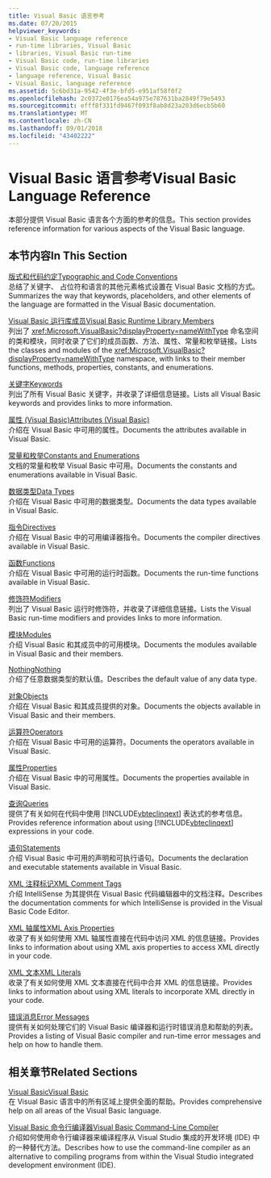 ```yaml
---
title: Visual Basic 语言参考
ms.date: 07/20/2015
helpviewer_keywords:
- Visual Basic language reference
- run-time libraries, Visual Basic
- libraries, Visual Basic run-time
- Visual Basic code, run-time libraries
- Visual Basic code, language reference
- language reference, Visual Basic
- Visual Basic, language reference
ms.assetid: 5c6bd31a-9542-4f3e-bfd5-e951af58f0f2
ms.openlocfilehash: 2c0372e0176ea54a975e787631ba2849f79e5493
ms.sourcegitcommit: efff8f331fd9467f093f8ab8d23a203d6ecb5b60
ms.translationtype: MT
ms.contentlocale: zh-CN
ms.lasthandoff: 09/01/2018
ms.locfileid: "43402222"
---
```

# <a name="visual-basic-language-reference"></a><span data-ttu-id="d04c8-102">Visual Basic 语言参考</span><span class="sxs-lookup"><span data-stu-id="d04c8-102">Visual Basic Language Reference</span></span>
<span data-ttu-id="d04c8-103">本部分提供 Visual Basic 语言各个方面的参考的信息。</span><span class="sxs-lookup"><span data-stu-id="d04c8-103">This section provides reference information for various aspects of the Visual Basic language.</span></span>  
  
## <a name="in-this-section"></a><span data-ttu-id="d04c8-104">本节内容</span><span class="sxs-lookup"><span data-stu-id="d04c8-104">In This Section</span></span>  
 [<span data-ttu-id="d04c8-105">版式和代码约定</span><span class="sxs-lookup"><span data-stu-id="d04c8-105">Typographic and Code Conventions</span></span>](../../visual-basic/language-reference/typographic-and-code-conventions.md)  
 <span data-ttu-id="d04c8-106">总结了关键字、 占位符和语言的其他元素格式设置在 Visual Basic 文档的方式。</span><span class="sxs-lookup"><span data-stu-id="d04c8-106">Summarizes the way that keywords, placeholders, and other elements of the language are formatted in the Visual Basic documentation.</span></span>  
  
 [<span data-ttu-id="d04c8-107">Visual Basic 运行库成员</span><span class="sxs-lookup"><span data-stu-id="d04c8-107">Visual Basic Runtime Library Members</span></span>](../../visual-basic/language-reference/runtime-library-members.md)  
 <span data-ttu-id="d04c8-108">列出了 <xref:Microsoft.VisualBasic?displayProperty=nameWithType> 命名空间的类和模块，同时收录了它们的成员函数、方法、属性、常量和枚举链接。</span><span class="sxs-lookup"><span data-stu-id="d04c8-108">Lists the classes and modules of the <xref:Microsoft.VisualBasic?displayProperty=nameWithType> namespace, with links to their member functions, methods, properties, constants, and enumerations.</span></span>  
  
 [<span data-ttu-id="d04c8-109">关键字</span><span class="sxs-lookup"><span data-stu-id="d04c8-109">Keywords</span></span>](../../visual-basic/language-reference/keywords/index.md)  
 <span data-ttu-id="d04c8-110">列出了所有 Visual Basic 关键字，并收录了详细信息链接。</span><span class="sxs-lookup"><span data-stu-id="d04c8-110">Lists all Visual Basic keywords and provides links to more information.</span></span>  
  
 [<span data-ttu-id="d04c8-111">属性 (Visual Basic)</span><span class="sxs-lookup"><span data-stu-id="d04c8-111">Attributes (Visual Basic)</span></span>](../../visual-basic/language-reference/attributes.md)  
 <span data-ttu-id="d04c8-112">介绍在 Visual Basic 中可用的属性。</span><span class="sxs-lookup"><span data-stu-id="d04c8-112">Documents the attributes available in Visual Basic.</span></span>  
  
 [<span data-ttu-id="d04c8-113">常量和枚举</span><span class="sxs-lookup"><span data-stu-id="d04c8-113">Constants and Enumerations</span></span>](../../visual-basic/language-reference/constants-and-enumerations.md)  
 <span data-ttu-id="d04c8-114">文档的常量和枚举 Visual Basic 中可用。</span><span class="sxs-lookup"><span data-stu-id="d04c8-114">Documents the constants and enumerations available in Visual Basic.</span></span>  
  
 [<span data-ttu-id="d04c8-115">数据类型</span><span class="sxs-lookup"><span data-stu-id="d04c8-115">Data Types</span></span>](../../visual-basic/language-reference/data-types/index.md)  
 <span data-ttu-id="d04c8-116">介绍在 Visual Basic 中可用的数据类型。</span><span class="sxs-lookup"><span data-stu-id="d04c8-116">Documents the data types available in Visual Basic.</span></span>  
  
 [<span data-ttu-id="d04c8-117">指令</span><span class="sxs-lookup"><span data-stu-id="d04c8-117">Directives</span></span>](../../visual-basic/language-reference/directives/index.md)  
 <span data-ttu-id="d04c8-118">介绍在 Visual Basic 中的可用编译器指令。</span><span class="sxs-lookup"><span data-stu-id="d04c8-118">Documents the compiler directives available in Visual Basic.</span></span>  
  
 [<span data-ttu-id="d04c8-119">函数</span><span class="sxs-lookup"><span data-stu-id="d04c8-119">Functions</span></span>](../../visual-basic/language-reference/functions/index.md)  
 <span data-ttu-id="d04c8-120">介绍在 Visual Basic 中可用的运行时函数。</span><span class="sxs-lookup"><span data-stu-id="d04c8-120">Documents the run-time functions available in Visual Basic.</span></span>  
  
 [<span data-ttu-id="d04c8-121">修饰符</span><span class="sxs-lookup"><span data-stu-id="d04c8-121">Modifiers</span></span>](../../visual-basic/language-reference/modifiers/index.md)  
 <span data-ttu-id="d04c8-122">列出了 Visual Basic 运行时修饰符，并收录了详细信息链接。</span><span class="sxs-lookup"><span data-stu-id="d04c8-122">Lists the Visual Basic run-time modifiers and provides links to more information.</span></span>  
  
 [<span data-ttu-id="d04c8-123">模块</span><span class="sxs-lookup"><span data-stu-id="d04c8-123">Modules</span></span>](../../visual-basic/language-reference/modules.md)  
 <span data-ttu-id="d04c8-124">介绍 Visual Basic 和其成员中的可用模块。</span><span class="sxs-lookup"><span data-stu-id="d04c8-124">Documents the modules available in Visual Basic and their members.</span></span>  
  
 [<span data-ttu-id="d04c8-125">Nothing</span><span class="sxs-lookup"><span data-stu-id="d04c8-125">Nothing</span></span>](../../visual-basic/language-reference/nothing.md)  
 <span data-ttu-id="d04c8-126">介绍了任意数据类型的默认值。</span><span class="sxs-lookup"><span data-stu-id="d04c8-126">Describes the default value of any data type.</span></span>  
  
 [<span data-ttu-id="d04c8-127">对象</span><span class="sxs-lookup"><span data-stu-id="d04c8-127">Objects</span></span>](../../visual-basic/language-reference/objects/index.md)  
 <span data-ttu-id="d04c8-128">介绍在 Visual Basic 和其成员提供的对象。</span><span class="sxs-lookup"><span data-stu-id="d04c8-128">Documents the objects available in Visual Basic and their members.</span></span>  
  
 [<span data-ttu-id="d04c8-129">运算符</span><span class="sxs-lookup"><span data-stu-id="d04c8-129">Operators</span></span>](../../visual-basic/language-reference/operators/index.md)  
 <span data-ttu-id="d04c8-130">介绍在 Visual Basic 中可用的运算符。</span><span class="sxs-lookup"><span data-stu-id="d04c8-130">Documents the operators available in Visual Basic.</span></span>  
  
 [<span data-ttu-id="d04c8-131">属性</span><span class="sxs-lookup"><span data-stu-id="d04c8-131">Properties</span></span>](../../visual-basic/language-reference/properties.md)  
 <span data-ttu-id="d04c8-132">介绍在 Visual Basic 中的可用属性。</span><span class="sxs-lookup"><span data-stu-id="d04c8-132">Documents the properties available in Visual Basic.</span></span>  
  
 [<span data-ttu-id="d04c8-133">查询</span><span class="sxs-lookup"><span data-stu-id="d04c8-133">Queries</span></span>](../../visual-basic/language-reference/queries/index.md)  
 <span data-ttu-id="d04c8-134">提供了有关如何在代码中使用 [!INCLUDE[vbteclinqext](~/includes/vbteclinqext-md.md)] 表达式的参考信息。</span><span class="sxs-lookup"><span data-stu-id="d04c8-134">Provides reference information about using [!INCLUDE[vbteclinqext](~/includes/vbteclinqext-md.md)] expressions in your code.</span></span>  
  
 [<span data-ttu-id="d04c8-135">语句</span><span class="sxs-lookup"><span data-stu-id="d04c8-135">Statements</span></span>](../../visual-basic/language-reference/statements/index.md)  
 <span data-ttu-id="d04c8-136">介绍 Visual Basic 中可用的声明和可执行语句。</span><span class="sxs-lookup"><span data-stu-id="d04c8-136">Documents the declaration and executable statements available in Visual Basic.</span></span>  
  
 [<span data-ttu-id="d04c8-137">XML 注释标记</span><span class="sxs-lookup"><span data-stu-id="d04c8-137">XML Comment Tags</span></span>](../../visual-basic/language-reference/xmldoc/index.md)  
 <span data-ttu-id="d04c8-138">介绍 IntelliSense 为其提供在 Visual Basic 代码编辑器中的文档注释。</span><span class="sxs-lookup"><span data-stu-id="d04c8-138">Describes the documentation comments for which IntelliSense is provided in the Visual Basic Code Editor.</span></span>  
  
 [<span data-ttu-id="d04c8-139">XML 轴属性</span><span class="sxs-lookup"><span data-stu-id="d04c8-139">XML Axis Properties</span></span>](../../visual-basic/language-reference/xml-axis/index.md)  
 <span data-ttu-id="d04c8-140">收录了有关如何使用 XML 轴属性直接在代码中访问 XML 的信息链接。</span><span class="sxs-lookup"><span data-stu-id="d04c8-140">Provides links to information about using XML axis properties to access XML directly in your code.</span></span>  
  
 [<span data-ttu-id="d04c8-141">XML 文本</span><span class="sxs-lookup"><span data-stu-id="d04c8-141">XML Literals</span></span>](../../visual-basic/language-reference/xml-literals/index.md)  
 <span data-ttu-id="d04c8-142">收录了有关如何使用 XML 文本直接在代码中合并 XML 的信息链接。</span><span class="sxs-lookup"><span data-stu-id="d04c8-142">Provides links to information about using XML literals to incorporate XML directly in your code.</span></span>  
  
 [<span data-ttu-id="d04c8-143">错误消息</span><span class="sxs-lookup"><span data-stu-id="d04c8-143">Error Messages</span></span>](../../visual-basic/language-reference/error-messages/index.md)  
 <span data-ttu-id="d04c8-144">提供有关如何处理它们的 Visual Basic 编译器和运行时错误消息和帮助的列表。</span><span class="sxs-lookup"><span data-stu-id="d04c8-144">Provides a listing of Visual Basic compiler and run-time error messages and help on how to handle them.</span></span>  
  
## <a name="related-sections"></a><span data-ttu-id="d04c8-145">相关章节</span><span class="sxs-lookup"><span data-stu-id="d04c8-145">Related Sections</span></span>  
 [<span data-ttu-id="d04c8-146">Visual Basic</span><span class="sxs-lookup"><span data-stu-id="d04c8-146">Visual Basic</span></span>](../../visual-basic/index.md)  
 <span data-ttu-id="d04c8-147">在 Visual Basic 语言中的所有区域上提供全面的帮助。</span><span class="sxs-lookup"><span data-stu-id="d04c8-147">Provides comprehensive help on all areas of the Visual Basic language.</span></span>  
  
 [<span data-ttu-id="d04c8-148">Visual Basic 命令行编译器</span><span class="sxs-lookup"><span data-stu-id="d04c8-148">Visual Basic Command-Line Compiler</span></span>](../../visual-basic/reference/command-line-compiler/index.md)  
 <span data-ttu-id="d04c8-149">介绍如何使用命令行编译器来编译程序从 Visual Studio 集成的开发环境 (IDE) 中的一种替代方法。</span><span class="sxs-lookup"><span data-stu-id="d04c8-149">Describes how to use the command-line compiler as an alternative to compiling programs from within the Visual Studio integrated development environment (IDE).</span></span>
